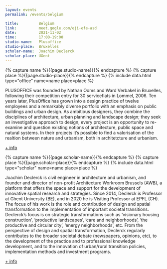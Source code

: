 ```yaml
---
layout: events
permalink: /events/belgium

title:         Belgium
link:          meet.gogle.com/eji-efe-asd
date:          2021-11-02
time:          17:00-19:00
studio-name:   Plusoffice
studio-place:  Bruxelles
scholar-name:  Joachim Declerck
scholar-place: UGent
---
```


{% capture name %}{{page.studio-name}}{% endcapture %}
{% capture place %}{{page.studio-place}}{% endcapture %}
{% include data.html type="office" name=name place=place %}

PLUSOFFICE  was founded by Nathan Ooms and Ward Verbakel in Bruxelles, following their competition entry for 30 serviceflats in Lommel, 2006. Ten years later, PlusOffice has grown into a design practice of twelve employees and a remarkably diverse portfolio with an emphasis on public buildings and urban design. As ambitious designers, they combine the disciplines of architecture, urban planning and landscape design; they seek an investigative approach to design, every project is an opportunity to re-examine and question existing notions of architecture, public space and natural systems. In their projects it’s possible to find a valorisation of the realtion between nature and urbanism, both in architetcture and urbanism.

[+ info](https://www.plusoffice.eu/)


{% capture name %}{{page.scholar-name}}{% endcapture %}
{% capture place %}{{page.scholar-place}}{% endcapture %}
{% include data.html type="scholar" name=name place=place %}

Joachim Declerck is civil engineer in architecture and urbanism, and founder and director of non-profit Architecture Workroom Brussels (AWB), a platform that offers the space and support for the development of innovative spatial research and strategies. Since 2014, Declerck is Professor at Ghent University (BE), and in 2020 he is Visiting Professor at EPFL (CH). The focus of his work is the role and contribution of design and spatial transformation to the implementation of important societal transitions. Declerck’s focus is on strategic transformations such as ‘visionary housing construction’, ‘productive landscapes’, ‘care and neighborhoods’, ‘the productive and circular city’, ‘energy neighborhoods’, etc. From the perspective of design and spatial transformation, Declerck regularly contributes to the broader societal debate (newspapers, opinions, etc), to the development of the practice and to professional knowledge development, and to the innovation of urban/rural transition policies, implementation methods and investment programs.

[+ info](https://conference.evpa.eu.com/speaker/joachim-declerck-2/)
